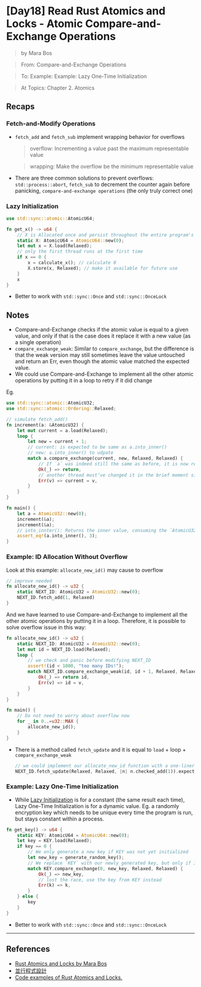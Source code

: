 # [Day18] Read Rust Atomics and Locks - Atomic Compare-and-Exchange Operations

> by Mara Bos

> From: Compare-and-Exchange Operations

> To: Example: Example: Lazy One-Time Initialization

> At Topics: Chapter 2. Atomics


## Recaps

### Fetch-and-Modify Operations

- `fetch_add` and `fetch_sub` implement wrapping behavior for overflows
    > overflow: Incrementing a value past the maximum representable value

    > wrapping: Make the overflow be the minimum representable value
- There are three common solutions to prevent overflows: `std::process::abort`, `fetch_sub` to decrement the counter again before panicking, `compare-and-exchange operations` (the only truly correct one)

### Lazy Initialization

```rust
use std::sync::atomic::AtomicU64;

fn get_x() -> u64 {
    // X is Allocated once and persist throughout the entire program's execution
    static X: AtomicU64 = AtomicU64::new(0);
    let mut x = X.load(Relaxed);
    // only the first thread runs at the first time
    if x == 0 {
        x = calculate_x(); // calculate 0
        X.store(x, Relaxed); // make it available for future use
    }
    x
}
```

- Better to work with `std::sync::Once` and `std::sync::OnceLock`

## Notes

- Compare-and-Exchange checks if the atomic value is equal to a given value, and only if that is the case does it replace it with a new value (as a single operation)
- `compare_exchange_weak`: Similar to `compare_exchange`, but the difference is that the weak version may still sometimes leave the value untouched and return an Err, even though the atomic value matched the expected value.
- We could use Compare-and-Exchange to implement all the other atomic operations by putting it in a loop to retry if it did change

Eg.

```Rust
use std::sync::atomic::AtomicU32;
use std::sync::atomic::Ordering::Relaxed;

// simulate fetch_add()
fn increment(a: &AtomicU32) {
    let mut current = a.load(Relaxed);
    loop {
        let new = current + 1;
        // current: is expected to be same as a.into_inner()
        // new: a.into_inner() to udpate
        match a.compare_exchange(current, new, Relaxed, Relaxed) {
            // If `a` was indeed still the same as before, it is now replaced by our new value and we are done.
            Ok(_) => return,
            // another thread must’ve changed it in the brief moment since we loaded it
            Err(v) => current = v,
        }
    }
}

fn main() {
    let a = AtomicU32::new(0);
    increment(&a);
    increment(&a);
    // into_innter(): Returns the inner value, consuming the `AtomicU32`
    assert_eq!(a.into_inner(), 3);
}
```

### Example: ID Allocation Without Overflow

Look at this example: `allocate_new_id()` may cause to overflow

```rust
// improve needed
fn allocate_new_id() -> u32 {
    static NEXT_ID: AtomicU32 = AtomicU32::new(0);
    NEXT_ID.fetch_add(1, Relaxed)
}
```

And we have learned to use Compare-and-Exchange to implement all the other atomic operations by putting it in a loop. Therefore, it is possible to solve overflow issue in this way:

```rust
fn allocate_new_id() -> u32 {
    static NEXT_ID: AtomicU32 = AtomicU32::new(0);
    let mut id = NEXT_ID.load(Relaxed);
    loop {
        // we check and panic before modifying NEXT_ID
        assert!(id < 1000, "too many IDs!");
        match NEXT_ID.compare_exchange_weak(id, id + 1, Relaxed, Relaxed) {
            Ok(_) => return id,
            Err(v) => id = v,
        }
    }
}

fn main() {
    // Do not need to worry about overflow now
    for _ in 0..=u32::MAX {
        allocate_new_id();
    }
}
```

- There is  a method called `fetch_update` and it is equal to `load` + loop + `compare_exchange_weak`
    ```rust
    // we could implement our allocate_new_id function with a one-liner
    NEXT_ID.fetch_update(Relaxed, Relaxed, |n| n.checked_add(1)).expect("too many IDs!")
    ```

### Example: Lazy One-Time Initialization

- While [Lazy Initialization](https://marabos.nl/atomics/atomics.html#example-lazy-init) is for a constant (the same result each time), Lazy One-Time Initialization is for a dynamic value. Eg. a randomly encryption key which needs to be unique every time the program is run, but stays constant within a process.

```rust
fn get_key() -> u64 {
    static KEY: AtomicU64 = AtomicU64::new(0);
    let key = KEY.load(Relaxed);
    if key == 0 {
        // We only generate a new key if KEY was not yet initialized
        let new_key = generate_random_key();
        // We replace `KEY` with our newly generated key, but only if it is still zero.
        match KEY.compare_exchange(0, new_key, Relaxed, Relaxed) {
            Ok(_) => new_key,
            // lost the race, use the key from KEY instead
            Err(k) => k,
        }
    } else {
        key
    }
}
```

- Better to work with `std::sync::Once` and `std::sync::OnceLock`

---

## References

- [Rust Atomics and Locks by Mara Bos](https://marabos.nl/atomics/)
- [並行程式設計](https://hackmd.io/@sysprog/concurrency/https%3A%2F%2Fhackmd.io%2F%40sysprog%2FS1AMIFt0D)
- [Code examples of Rust Atomics and Locks.](https://github.com/m-ou-se/rust-atomics-and-locks)
